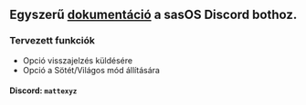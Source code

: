 ## Egyszerű [dokumentáció](https://sassvagyok.github.io/sasOS-docs/) a sasOS Discord bothoz.

### Tervezett funkciók
- Opció visszajelzés küldésére
- Opció a Sötét/Világos mód állítására

#### Discord: `mattexyz`
